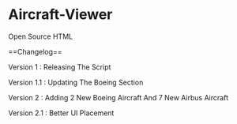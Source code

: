 # Aircraft-Viewer
Open Source HTML

==Changelog==

Version 1 : Releasing The Script

Version 1.1 : Updating The Boeing Section

Version 2 : Adding 2 New Boeing Aircraft And 7 New Airbus Aircraft

Version 2.1 : Better UI Placement
